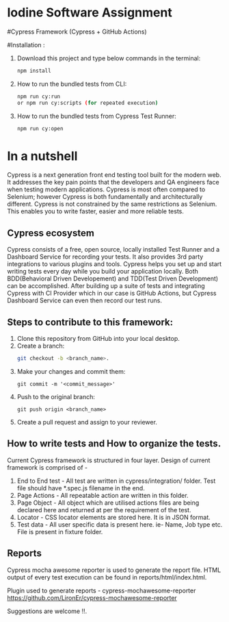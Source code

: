 # Iodine Software Assignment

#Cypress Framework (Cypress + GitHub Actions)

#Installation :
1. Download this project and type below commands in the terminal: 
	```bash
	npm install
	```
2. How to run the bundled tests from CLI:
	```bash
	npm run cy:run
	or npm run cy:scripts (for repeated execution)
	
	```
3. How to run the bundled tests from Cypress Test Runner:
	```bash
	npm run cy:open

# In a nutshell
Cypress is a next generation front end testing tool built for the modern web. It addresses the key pain points that the developers and QA engineers face when testing modern applications.
Cypress is most often compared to Selenium; however Cypress is both fundamentally and architecturally different. Cypress is not constrained by the same restrictions as Selenium.
This enables you to write faster, easier and more reliable tests.

## Cypress ecosystem
Cypress consists of a free, open source, locally installed Test Runner and a Dashboard Service for recording your tests. It also provides 3rd party integrations to various plugins and tools.
Cypress helps you set up and start writing tests every day while you build your application locally. Both BDD(Behavioral Driven Developement) and TDD(Test Driven Development) can be accomplished.
After building up a suite of tests and integrating Cypress with CI Provider which in our case is GitHub Actions, but Cypress Dashboard Service can even then record our test runs.

## Steps to contribute to this framework:
1. Clone this repository from GitHub into your local desktop.
2. Create a branch:
	```bash
	git checkout -b <branch_name>.
	```
3. 	Make your changes and commit them:
	```
	git commit -m '<commit_message>'
	```
4. Push to the original branch: 
	```
	git push origin <branch_name>
	```
5. Create a pull request and assign to your reviewer.

## How to write tests and How to organize the tests.
Current Cypress framework is structured in four layer. Design of current framework is comprised of -

1. End to End test - All test are written in cypress/integration/ folder. Test file should have *.spec.js filename in the end.
2. Page Actions - All repeatable action are written in this folder. 
3. Page Object - All object which are utilised actions files are being declared here and returned at per the requirement of the test.
4. Locator - CSS locator elements are stored here. It is in JSON format.
5. Test data - All user specific data is present here. ie- Name, Job type etc. File is present in fixture folder.

## Reports


Cypress mocha awesome reporter is used to generate the report file. HTML output of every test execution can be found in reports/html/index.html.

Plugin used to generate reports - cypress-mochawesome-reporter https://github.com/LironEr/cypress-mochawesome-reporter

Suggestions are welcome !!.
